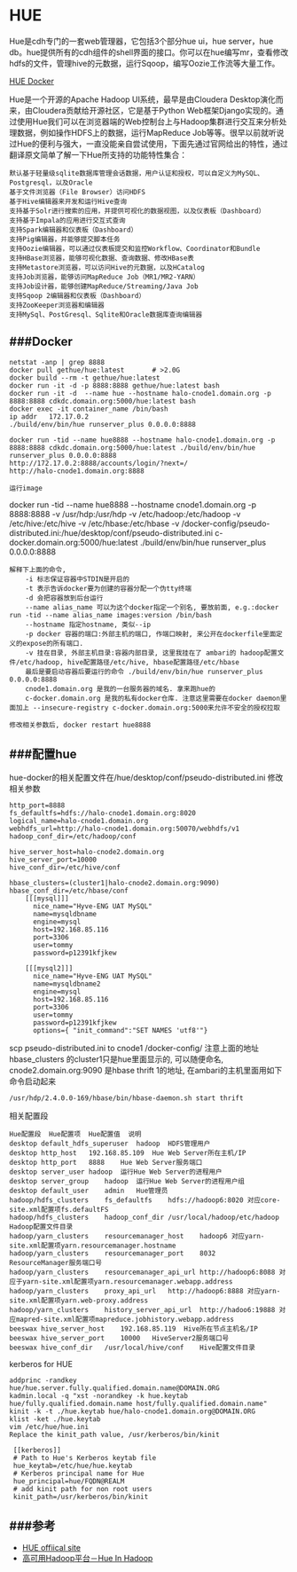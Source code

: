 HUE
=========
Hue是cdh专门的一套web管理器，它包括3个部分hue ui，hue server，hue db。hue提供所有的cdh组件的shell界面的接口。你可以在hue编写mr，查看修改hdfs的文件，管理hive的元数据，运行Sqoop，编写Oozie工作流等大量工作。

[HUE Docker](http://gethue.com/getting-started-with-hue-in-2-minutes-with-docker/)

Hue是一个开源的Apache Hadoop UI系统，最早是由Cloudera Desktop演化而来，由Cloudera贡献给开源社区，它是基于Python Web框架Django实现的。通过使用Hue我们可以在浏览器端的Web控制台上与Hadoop集群进行交互来分析处理数据，例如操作HDFS上的数据，运行MapReduce Job等等。很早以前就听说过Hue的便利与强大，一直没能亲自尝试使用，下面先通过官网给出的特性，通过翻译原文简单了解一下Hue所支持的功能特性集合：

```
默认基于轻量级sqlite数据库管理会话数据，用户认证和授权，可以自定义为MySQL、Postgresql，以及Oracle
基于文件浏览器（File Browser）访问HDFS
基于Hive编辑器来开发和运行Hive查询
支持基于Solr进行搜索的应用，并提供可视化的数据视图，以及仪表板（Dashboard）
支持基于Impala的应用进行交互式查询
支持Spark编辑器和仪表板（Dashboard）
支持Pig编辑器，并能够提交脚本任务
支持Oozie编辑器，可以通过仪表板提交和监控Workflow、Coordinator和Bundle
支持HBase浏览器，能够可视化数据、查询数据、修改HBase表
支持Metastore浏览器，可以访问Hive的元数据，以及HCatalog
支持Job浏览器，能够访问MapReduce Job（MR1/MR2-YARN）
支持Job设计器，能够创建MapReduce/Streaming/Java Job
支持Sqoop 2编辑器和仪表板（Dashboard）
支持ZooKeeper浏览器和编辑器
支持MySql、PostGresql、Sqlite和Oracle数据库查询编辑器
```

###Docker
----------
```
netstat -anp | grep 8888
docker pull gethue/hue:latest       # >2.0G
docker build --rm -t gethue/hue:latest
docker run -it -d -p 8888:8888 gethue/hue:latest bash
docker run -it -d  --name hue --hostname halo-cnode1.domain.org -p 8888:8888 cdkdc.domain.org:5000/hue:latest bash 
docker exec -it container_name /bin/bash
ip addr   172.17.0.2
./build/env/bin/hue runserver_plus 0.0.0.0:8888

docker run -tid --name hue8888 --hostname halo-cnode1.domain.org -p 8888:8888 cdkdc.domain.org:5000/hue:latest ./build/env/bin/hue runserver_plus 0.0.0.0:8888
http://172.17.0.2:8888/accounts/login/?next=/
http://halo-cnode1.domain.org:8888

运行image
```
docker run -tid --name hue8888 --hostname cnode1.domain.org -p 8888:8888 -v /usr/hdp:/usr/hdp -v /etc/hadoop:/etc/hadoop -v /etc/hive:/etc/hive -v /etc/hbase:/etc/hbase -v /docker-config/pseudo-distributed.ini:/hue/desktop/conf/pseudo-distributed.ini  c-docker.domain.org:5000/hue:latest ./build/env/bin/hue runserver_plus 0.0.0.0:8888
```
解释下上面的命令,
    -i 标志保证容器中STDIN是开启的
    -t 表示告诉docker要为创建的容器分配一个伪tty终端
    -d 会把容器放到后台运行
    --name alias_name 可以为这个docker指定一个别名, 要放前面, e.g.:docker run -tid --name alias_name images:version /bin/bash
    --hostname 指定hostname, 类似--ip
    -p docker 容器的端口:外部主机的端口, 作端口映射, 来公开在dockerfile里面定义的expose的所有端口.
    -v 挂在目录, 外部主机目录:容器内部目录, 这里我挂在了 ambari的 hadoop配置文件/etc/hadoop, hive配置路径/etc/hive, hbase配置路径/etc/hbase
    最后是要启动容器后要运行的命令 ./build/env/bin/hue runserver_plus 0.0.0.0:8888
    cnode1.domain.org 是我的一台服务器的域名. 拿来跑hue的
    c-docker.domain.org 是我的私有docker仓库. 注意这里需要在docker daemon里面加上 --insecure-registry c-docker.domain.org:5000来允许不安全的授权拉取

修改相关参数后, docker restart hue8888 
```

###配置hue
-----------
hue-docker的相关配置文件在/hue/desktop/conf/pseudo-distributed.ini
修改相关参数
```
http_port=8888
fs_defaultfs=hdfs://halo-cnode1.domain.org:8020
logical_name=halo-cnode1.domain.org
webhdfs_url=http://halo-cnode1.domain.org:50070/webhdfs/v1
hadoop_conf_dir=/etc/hadoop/conf

hive_server_host=halo-cnode2.domain.org
hive_server_port=10000
hive_conf_dir=/etc/hive/conf

hbase_clusters=(cluster1|halo-cnode2.domain.org:9090)
hbase_conf_dir=/etc/hbase/conf
    [[[mysql]]]
      nice_name="Hyve-ENG UAT MySQL"
      name=mysqldbname
      engine=mysql
      host=192.168.85.116
      port=3306
      user=tommy
      password=p12391kfjkew

    [[[mysql2]]]
      nice_name="Hyve-ENG UAT MySQL"
      name=mysqldbname2
      engine=mysql
      host=192.168.85.116
      port=3306
      user=tommy
      password=p12391kfjkew
      options={ "init_command":"SET NAMES 'utf8'"}

```

scp pseudo-distributed.ini to cnode1 /docker-config/
注意上面的地址 hbase_clusters 的cluster1只是hue里面显示的, 可以随便命名, cnode2.domain.org:9090 是hbase thrift 1的地址, 在ambari的主机里面用如下命令启动起来
```
/usr/hdp/2.4.0.0-169/hbase/bin/hbase-daemon.sh start thrift
```

相关配置段
```
Hue配置段	Hue配置项	Hue配置值	说明
desktop	default_hdfs_superuser	hadoop	HDFS管理用户
desktop	http_host	192.168.85.109	Hue Web Server所在主机/IP
desktop	http_port	8888	Hue Web Server服务端口
desktop	server_user	hadoop	运行Hue Web Server的进程用户
desktop	server_group	hadoop	运行Hue Web Server的进程用户组
desktop	default_user	admin	Hue管理员
hadoop/hdfs_clusters	fs_defaultfs	hdfs://hadoop6:8020	对应core-site.xml配置项fs.defaultFS
hadoop/hdfs_clusters	hadoop_conf_dir	/usr/local/hadoop/etc/hadoop	Hadoop配置文件目录
hadoop/yarn_clusters	resourcemanager_host	hadoop6	对应yarn-site.xml配置项yarn.resourcemanager.hostname
hadoop/yarn_clusters	resourcemanager_port	8032	ResourceManager服务端口号
hadoop/yarn_clusters	resourcemanager_api_url	http://hadoop6:8088	对应于yarn-site.xml配置项yarn.resourcemanager.webapp.address
hadoop/yarn_clusters	proxy_api_url	http://hadoop6:8888	对应yarn-site.xml配置项yarn.web-proxy.address
hadoop/yarn_clusters	history_server_api_url	http://hadoo6:19888	对应mapred-site.xml配置项mapreduce.jobhistory.webapp.address
beeswax	hive_server_host	192.168.85.119	Hive所在节点主机名/IP
beeswax	hive_server_port	10000	HiveServer2服务端口号
beeswax	hive_conf_dir	/usr/local/hive/conf	Hive配置文件目录
```
kerberos for HUE
```
addprinc -randkey hue/hue.server.fully.qualified.domain.name@DOMAIN.ORG
kadmin.local -q "xst -norandkey -k hue.keytab hue/fully.qualified.domain.name host/fully.qualified.domain.name"
kinit -k -t ./hue.keytab hue/halo-cnode1.domain.org@DOMAIN.ORG
klist -ket ./hue.keytab
vim /etc/hue/hue.ini
Replace the kinit_path value, /usr/kerberos/bin/kinit

 [[kerberos]]
 # Path to Hue's Kerberos keytab file
 hue_keytab=/etc/hue/hue.keytab
 # Kerberos principal name for Hue
 hue_principal=hue/FQDN@REALM
 # add kinit path for non root users
 kinit_path=/usr/kerberos/bin/kinit
```

###参考
-----------
* [HUE offiical site](http://gethue.com/getting-started-with-hue-in-2-minutes-with-docker/)
* [高可用Hadoop平台－Hue In Hadoop](http://www.cnblogs.com/smartloli/p/4527168.html)
